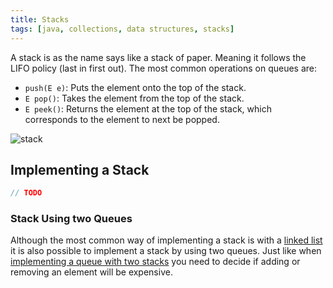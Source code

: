 ```yaml
---
title: Stacks
tags: [java, collections, data structures, stacks]
---
```


A stack is as the name says like a stack of paper. Meaning it follows the LIFO policy (last in first out). The most common operations on queues are:

- `push(E e)`: Puts the element onto the top of the stack.
- `E pop()`: Takes the element from the top of the stack.
- `E peek()`: Returns the element at the top of the stack, which corresponds to the element to next be popped.

![stack](/img/programming/stack.png)

## Implementing a Stack

```java title="MyStack.java"
// TODO
```

### Stack Using two Queues

Although the most common way of implementing a stack is with a [linked list](./linkedLists) it is also possible to implement a stack by using two queues. Just like when [implementing a queue with two stacks](./queues#queue-using-two-stacks) you need to decide if adding or removing an element will be expensive.

